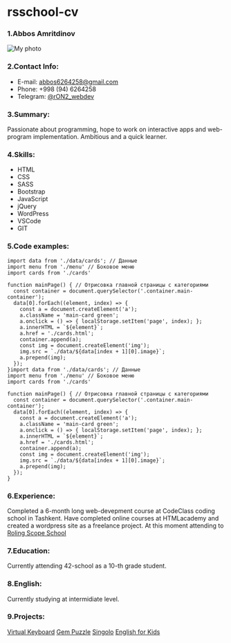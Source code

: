 # rsschool-cv

### 1.Abbos Amritdinov
![My photo]()
  

### 2.Contact Info:
  * E-mail: abbos6264258@gmail.com
  * Phone: +998 (94) 6264258
  * Telegram: [@rON2_webdev](http://t.me/rON2_webdev)

### 3.Summary:
  Passionate about programming, hope to work on interactive apps and web-program implementation. Ambitious and a quick learner.

### 4.Skills:
  * HTML
  * CSS
  * SASS
  * Bootstrap
  * JavaScript
  * jQuery
  * WordPress
  * VSCode
  * GIT

### 5.Code examples: 
```JS
import data from './data/cards'; // Данные
import menu from './menu' // Боковое меню
import cards from './cards'

function mainPage() { // Отрисовка главной страницы с категориями
  const container = document.querySelector('.container.main-container');
  data[0].forEach((element, index) => {
    const a = document.createElement('a');
    a.className = 'main-card green';
    a.onclick = () => { localStorage.setItem('page', index); };
    a.innerHTML = `${element}`;
    a.href = './cards.html';
    container.append(a);
    const img = document.createElement('img');
    img.src = `./data/${data[index + 1][0].image}`;
    a.prepend(img);
  });
}import data from './data/cards'; // Данные
import menu from './menu' // Боковое меню
import cards from './cards'

function mainPage() { // Отрисовка главной страницы с категориями
  const container = document.querySelector('.container.main-container');
  data[0].forEach((element, index) => {
    const a = document.createElement('a');
    a.className = 'main-card green';
    a.onclick = () => { localStorage.setItem('page', index); };
    a.innerHTML = `${element}`;
    a.href = './cards.html';
    container.append(a);
    const img = document.createElement('img');
    img.src = `./data/${data[index + 1][0].image}`;
    a.prepend(img);
  });
}
```

### 6.Experience:
 Completed a 6-month long web-devepment course at CodeClass coding school in Tashkent. Have completed online courses at HTMLacademy and created a wordpress site as a freelance project.
 At this moment attending to [Roling Scope School](http://rs.school)
 

### 7.Education:
 Currently attending 42-school as a 10-th grade student.

### 8.English:
 Currently studying at intermidiate level. 
 
### 9.Projects:
[Virtual Keyboard](http://abbos-ron2.github.io/virtual-keyboard)
[Gem Puzzle](http://abbos-ron2.github.io/gem-puzzle)
[Singolo](https://abbos-ron2.github.io/singolo)
[English for Kids](https://abbos-ron2.github.io/english/)







